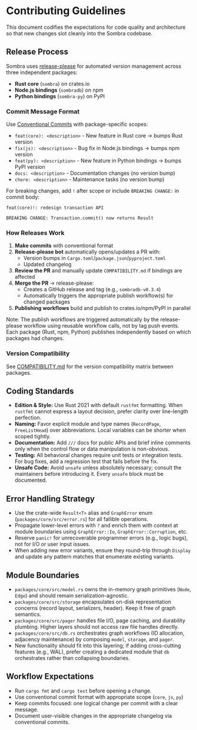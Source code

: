 # Contributing Guidelines

This document codifies the expectations for code quality and architecture so that new changes slot cleanly into the Sombra codebase.

## Release Process

Sombra uses [release-please](https://github.com/googleapis/release-please) for automated version management across three independent packages:
- **Rust core** (`sombra`) on crates.io
- **Node.js bindings** (`sombradb`) on npm  
- **Python bindings** (`sombra-py`) on PyPI

### Commit Message Format

Use [Conventional Commits](https://www.conventionalcommits.org/) with package-specific scopes:

- `feat(core): <description>` - New feature in Rust core → bumps Rust version
- `fix(js): <description>` - Bug fix in Node.js bindings → bumps npm version
- `feat(py): <description>` - New feature in Python bindings → bumps PyPI version
- `docs: <description>` - Documentation changes (no version bump)
- `chore: <description>` - Maintenance tasks (no version bump)

For breaking changes, add `!` after scope or include `BREAKING CHANGE:` in commit body:
```
feat(core)!: redesign transaction API

BREAKING CHANGE: Transaction.commit() now returns Result
```

### How Releases Work

1. **Make commits** with conventional format
2. **Release-please bot** automatically opens/updates a PR with:
   - Version bumps in `Cargo.toml`/`package.json`/`pyproject.toml`
   - Updated changelog
3. **Review the PR** and manually update `COMPATIBILITY.md` if bindings are affected
4. **Merge the PR** → release-please:
   - Creates a GitHub release and tag (e.g., `sombradb-v0.3.4`)
   - Automatically triggers the appropriate publish workflow(s) for changed packages
5. **Publishing workflows** build and publish to crates.io/npm/PyPI in parallel

Note: The publish workflows are triggered automatically by the release-please workflow using reusable workflow calls, not by tag push events. Each package (Rust, npm, Python) publishes independently based on which packages had changes.

### Version Compatibility

See [COMPATIBILITY.md](../COMPATIBILITY.md) for the version compatibility matrix between packages.

## Coding Standards

- **Edition & Style:** Use Rust 2021 with default `rustfmt` formatting. When `rustfmt` cannot express a layout decision, prefer clarity over line-length perfection.
- **Naming:** Favor explicit module and type names (`RecordPage`, `FreeListHead`) over abbreviations. Local variables can be shorter when scoped tightly.
- **Documentation:** Add `///` docs for public APIs and brief inline comments only when the control flow or data manipulation is non-obvious.
- **Testing:** All behavioral changes require unit tests or integration tests. For bug fixes, add a regression test that fails before the fix.
- **Unsafe Code:** Avoid `unsafe` unless absolutely necessary; consult the maintainers before introducing it. Every `unsafe` block must be documented.

## Error Handling Strategy

- Use the crate-wide `Result<T>` alias and `GraphError` enum (`packages/core/src/error.rs`) for all fallible operations.
- Propagate lower-level errors with `?` and enrich them with context at module boundaries using `GraphError::Io`, `GraphError::Corruption`, etc.
- Reserve `panic!` for unrecoverable programmer errors (e.g., logic bugs), not for I/O or user input issues.
- When adding new error variants, ensure they round-trip through `Display` and update any pattern matches that enumerate existing variants.

## Module Boundaries

- `packages/core/src/model.rs` owns the in-memory graph primitives (`Node`, `Edge`) and should remain serialization-agnostic.
- `packages/core/src/storage` encapsulates on-disk representation concerns (record layout, serializers, header). Keep it free of graph semantics.
- `packages/core/src/pager` handles file I/O, page caching, and durability plumbing. Higher layers should not access raw file handles directly.
- `packages/core/src/db.rs` orchestrates graph workflows (ID allocation, adjacency maintenance) by composing `model`, `storage`, and `pager`.
- New functionality should fit into this layering; if adding cross-cutting features (e.g., WAL), prefer creating a dedicated module that `db` orchestrates rather than collapsing boundaries.

## Workflow Expectations

- Run `cargo fmt` and `cargo test` before opening a change.
- Use conventional commit format with appropriate scope (`core`, `js`, `py`)
- Keep commits focused: one logical change per commit with a clear message.
- Document user-visible changes in the appropriate changelog via conventional commits.


